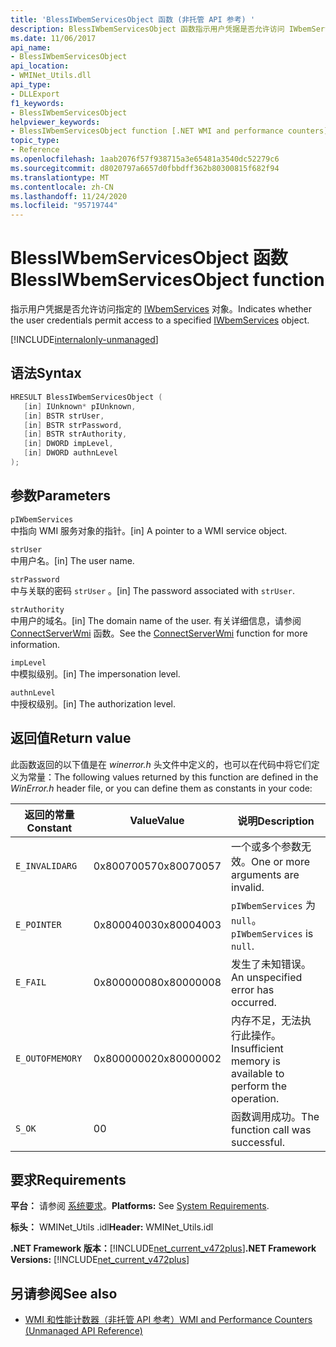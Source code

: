 ```yaml
---
title: 'BlessIWbemServicesObject 函数 (非托管 API 参考) '
description: BlessIWbemServicesObject 函数指示用户凭据是否允许访问 IWbemServices 对象
ms.date: 11/06/2017
api_name:
- BlessIWbemServicesObject
api_location:
- WMINet_Utils.dll
api_type:
- DLLExport
f1_keywords:
- BlessIWbemServicesObject
helpviewer_keywords:
- BlessIWbemServicesObject function [.NET WMI and performance counters]
topic_type:
- Reference
ms.openlocfilehash: 1aab2076f57f938715a3e65481a3540dc52279c6
ms.sourcegitcommit: d8020797a6657d0fbbdff362b80300815f682f94
ms.translationtype: MT
ms.contentlocale: zh-CN
ms.lasthandoff: 11/24/2020
ms.locfileid: "95719744"
---
```

# <a name="blessiwbemservicesobject-function"></a><span data-ttu-id="464ba-103">BlessIWbemServicesObject 函数</span><span class="sxs-lookup"><span data-stu-id="464ba-103">BlessIWbemServicesObject function</span></span>

<span data-ttu-id="464ba-104">指示用户凭据是否允许访问指定的 [IWbemServices](/windows/desktop/api/wbemcli/nn-wbemcli-iwbemservices) 对象。</span><span class="sxs-lookup"><span data-stu-id="464ba-104">Indicates whether the user credentials permit access to a specified [IWbemServices](/windows/desktop/api/wbemcli/nn-wbemcli-iwbemservices) object.</span></span>

[!INCLUDE[internalonly-unmanaged](../../../../includes/internalonly-unmanaged.md)]

## <a name="syntax"></a><span data-ttu-id="464ba-105">语法</span><span class="sxs-lookup"><span data-stu-id="464ba-105">Syntax</span></span>

```cpp
HRESULT BlessIWbemServicesObject (
   [in] IUnknown* pIUnknown,
   [in] BSTR strUser,
   [in] BSTR strPassword,
   [in] BSTR strAuthority,
   [in] DWORD impLevel,
   [in] DWORD authnLevel
);
```

## <a name="parameters"></a><span data-ttu-id="464ba-106">参数</span><span class="sxs-lookup"><span data-stu-id="464ba-106">Parameters</span></span>

`pIWbemServices`\
<span data-ttu-id="464ba-107">中指向 WMI 服务对象的指针。</span><span class="sxs-lookup"><span data-stu-id="464ba-107">[in] A pointer to a WMI service object.</span></span>

`strUser`\
<span data-ttu-id="464ba-108">中用户名。</span><span class="sxs-lookup"><span data-stu-id="464ba-108">[in] The user name.</span></span>

`strPassword`\
<span data-ttu-id="464ba-109">中与关联的密码 `strUser` 。</span><span class="sxs-lookup"><span data-stu-id="464ba-109">[in] The password associated with `strUser`.</span></span>

`strAuthority`\
<span data-ttu-id="464ba-110">中用户的域名。</span><span class="sxs-lookup"><span data-stu-id="464ba-110">[in] The domain name of the user.</span></span> <span data-ttu-id="464ba-111">有关详细信息，请参阅 [ConnectServerWmi](connectserverwmi.md) 函数。</span><span class="sxs-lookup"><span data-stu-id="464ba-111">See the [ConnectServerWmi](connectserverwmi.md) function for more information.</span></span>

`impLevel`\
<span data-ttu-id="464ba-112">中模拟级别。</span><span class="sxs-lookup"><span data-stu-id="464ba-112">[in] The impersonation level.</span></span>

`authnLevel`\
<span data-ttu-id="464ba-113">中授权级别。</span><span class="sxs-lookup"><span data-stu-id="464ba-113">[in] The authorization level.</span></span>

## <a name="return-value"></a><span data-ttu-id="464ba-114">返回值</span><span class="sxs-lookup"><span data-stu-id="464ba-114">Return value</span></span>

<span data-ttu-id="464ba-115">此函数返回的以下值是在 *winerror.h* 头文件中定义的，也可以在代码中将它们定义为常量：</span><span class="sxs-lookup"><span data-stu-id="464ba-115">The following values returned by this function are defined in the *WinError.h* header file, or you can define them as constants in your code:</span></span>

|<span data-ttu-id="464ba-116">返回的常量</span><span class="sxs-lookup"><span data-stu-id="464ba-116">Constant</span></span>  |<span data-ttu-id="464ba-117">Value</span><span class="sxs-lookup"><span data-stu-id="464ba-117">Value</span></span>  |<span data-ttu-id="464ba-118">说明</span><span class="sxs-lookup"><span data-stu-id="464ba-118">Description</span></span>  |
|---------|---------|---------|
| `E_INVALIDARG` | <span data-ttu-id="464ba-119">0x80070057</span><span class="sxs-lookup"><span data-stu-id="464ba-119">0x80070057</span></span> | <span data-ttu-id="464ba-120">一个或多个参数无效。</span><span class="sxs-lookup"><span data-stu-id="464ba-120">One or more arguments are invalid.</span></span> |
| `E_POINTER` | <span data-ttu-id="464ba-121">0x80004003</span><span class="sxs-lookup"><span data-stu-id="464ba-121">0x80004003</span></span> | <span data-ttu-id="464ba-122">`pIWbemServices` 为 `null`。</span><span class="sxs-lookup"><span data-stu-id="464ba-122">`pIWbemServices` is `null`.</span></span> |
| `E_FAIL` | <span data-ttu-id="464ba-123">0x80000008</span><span class="sxs-lookup"><span data-stu-id="464ba-123">0x80000008</span></span> | <span data-ttu-id="464ba-124">发生了未知错误。</span><span class="sxs-lookup"><span data-stu-id="464ba-124">An unspecified error has occurred.</span></span> |
| `E_OUTOFMEMORY` | <span data-ttu-id="464ba-125">0x80000002</span><span class="sxs-lookup"><span data-stu-id="464ba-125">0x80000002</span></span> | <span data-ttu-id="464ba-126">内存不足，无法执行此操作。</span><span class="sxs-lookup"><span data-stu-id="464ba-126">Insufficient memory is available to perform the operation.</span></span> |
| `S_OK` | <span data-ttu-id="464ba-127">0</span><span class="sxs-lookup"><span data-stu-id="464ba-127">0</span></span> | <span data-ttu-id="464ba-128">函数调用成功。</span><span class="sxs-lookup"><span data-stu-id="464ba-128">The function call was successful.</span></span> |

## <a name="requirements"></a><span data-ttu-id="464ba-129">要求</span><span class="sxs-lookup"><span data-stu-id="464ba-129">Requirements</span></span>

 <span data-ttu-id="464ba-130">**平台：** 请参阅 [系统要求](../../get-started/system-requirements.md)。</span><span class="sxs-lookup"><span data-stu-id="464ba-130">**Platforms:** See [System Requirements](../../get-started/system-requirements.md).</span></span>

 <span data-ttu-id="464ba-131">**标头：** WMINet_Utils .idl</span><span class="sxs-lookup"><span data-stu-id="464ba-131">**Header:** WMINet_Utils.idl</span></span>

 <span data-ttu-id="464ba-132">**.NET Framework 版本：**[!INCLUDE[net_current_v472plus](../../../../includes/net-current-v472plus.md)]</span><span class="sxs-lookup"><span data-stu-id="464ba-132">**.NET Framework Versions:** [!INCLUDE[net_current_v472plus](../../../../includes/net-current-v472plus.md)]</span></span>

## <a name="see-also"></a><span data-ttu-id="464ba-133">另请参阅</span><span class="sxs-lookup"><span data-stu-id="464ba-133">See also</span></span>

- [<span data-ttu-id="464ba-134">WMI 和性能计数器（非托管 API 参考）</span><span class="sxs-lookup"><span data-stu-id="464ba-134">WMI and Performance Counters (Unmanaged API Reference)</span></span>](index.md)
